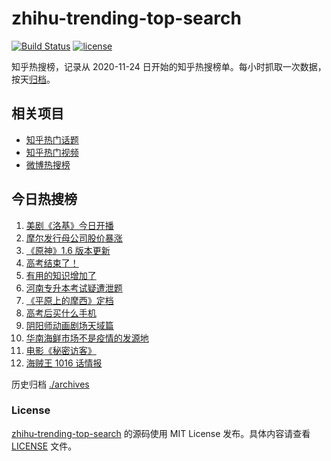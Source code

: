 # zhihu-trending-top-search

[![Build Status](https://github.com/justjavac/zhihu-trending-top-search/workflows/ci/badge.svg?branch=main)](https://github.com/justjavac/zhihu-trending-top-search/actions)
[![license](https://img.shields.io/github/license/justjavac/zhihu-trending-top-search)](https://github.com/justjavac/zhihu-trending-top-search/blob/main/LICENSE)

知乎热搜榜，记录从 2020-11-24 日开始的知乎热搜榜单。每小时抓取一次数据，按天[归档](./archives)。

## 相关项目

- [知乎热门话题](https://github.com/justjavac/zhihu-trending-hot-questions)
- [知乎热门视频](https://github.com/justjavac/zhihu-trending-hot-video)
- [微博热搜榜](https://github.com/justjavac/weibo-trending-hot-search)

## 今日热搜榜

<!-- BEGIN -->
<!-- 最后更新时间 Thu Jun 10 2021 16:06:57 GMT+0800 (China Standard Time) -->

1. [美剧《洛基》今日开播](https://www.zhihu.com/search?q=洛基)
2. [摩尔发行母公司股价暴涨](https://www.zhihu.com/search?q=摩尔庄园)
3. [《原神》1.6 版本更新](https://www.zhihu.com/search?q=原神)
4. [高考结束了！](https://www.zhihu.com/search?q=高考结束)
5. [有用的知识增加了](https://www.zhihu.com/search?q=科普视频创作国际大赛)
6. [河南专升本考试疑遭泄题](https://www.zhihu.com/search?q=河南专升本)
7. [《平原上的摩西》定档](https://www.zhihu.com/search?q=平原上的摩西)
8. [高考后买什么手机](https://www.zhihu.com/search?q=高考后手机)
9. [阴阳师动画剧场天域篇](https://www.zhihu.com/search?q=阴阳师)
10. [华南海鲜市场不是疫情的发源地](https://www.zhihu.com/search?q=华南海鲜市场)
11. [电影《秘密访客》](https://www.zhihu.com/search?q=秘密访客)
12. [海贼王 1016 话情报](https://www.zhihu.com/search?q=海贼王)

<!-- END -->

历史归档 [./archives](./archives)

### License

[zhihu-trending-top-search](https://github.com/justjavac/zhihu-trending-top-search)
的源码使用 MIT License 发布。具体内容请查看 [LICENSE](./LICENSE) 文件。
